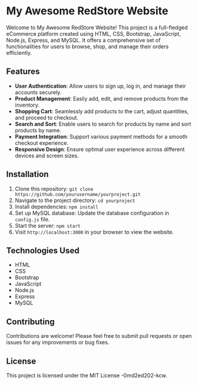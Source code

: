 # My Awesome RedStore Website

Welcome to My Awesome RedStore Website! This project is a full-fledged eCommerce platform created using HTML, CSS, Bootstrap, JavaScript, Node.js, Express, and MySQL. It offers a comprehensive set of functionalities for users to browse, shop, and manage their orders efficiently.

## Features

- **User Authentication**: Allow users to sign up, log in, and manage their accounts securely.
- **Product Management**: Easily add, edit, and remove products from the inventory.
- **Shopping Cart**: Seamlessly add products to the cart, adjust quantities, and proceed to checkout.
- **Search and Sort**: Enable users to search for products by name and sort products by name.
- **Payment Integration**: Support various payment methods for a smooth checkout experience.
- **Responsive Design**: Ensure optimal user experience across different devices and screen sizes.

## Installation

1. Clone this repository: `git clone https://github.com/yourusername/yourproject.git`
2. Navigate to the project directory: `cd yourproject`
3. Install dependencies: `npm install`
4. Set up MySQL database: Update the database configuration in `config.js` file.
5. Start the server: `npm start`
6. Visit `http://localhost:3000` in your browser to view the website.

## Technologies Used

- HTML
- CSS
- Bootstrap
- JavaScript
- Node.js
- Express
- MySQL

## Contributing

Contributions are welcome! Please feel free to submit pull requests or open issues for any improvements or bug fixes.

## License

This project is licensed under the MIT License -0md2ed202-kcw.

